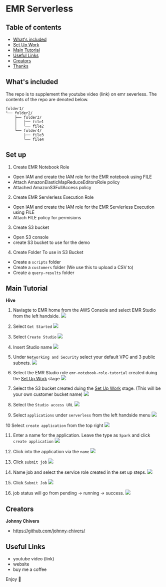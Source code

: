 # EMR Serverless

## Table of contents

- [What's included](#whats-included)
- [Set Up Work](#set-up)
- [Main Tutorial](#main-tutorial)
- [Useful Links](#useful-links)
- [Creators](#creators)
- [Thanks](#thanks)

## What's included

The repo is to supplement the youtube video (link) on emr severless. 
The contents of the repo are denoted below. 

```text
folder1/
└── folder2/
    ├── folder3/
    │   ├── file1
    │   └── file2
    └── folder4/
        ├── file3
        └── file4
```

## Set up

1. Create EMR Notebook Role
- Open IAM and create the IAM role for the EMR notebook using FILE
- Attach AmazonElasticMapReduceEditorsRole policy
- Attached AmazonS3FullAccess policy 

2. Create EMR Servlerless Execution Role
- Open IAM and create the IAM role for the EMR Servlerless Execution using FILE
- Attach FILE policy for permisions

3. Create S3 bucket
- Open S3 console 
- create S3 bucket to use for the demo 

4. Create Folder To use in S3 Bucket 
- Create a `scripts` folder
- Create a `customers` folder (We use this to upload a CSV to)
- Create a `query-results` folder


## Main Tutorial

**Hive**
1. Naviagte to EMR home from the AWS Console and select EMR Studio from the left handside. ![](images/hive/1._emr-service-home.png)

2. Select `Get Started` ![](images/hive/2._emr-studio-get-started.png)

3. Select `Create Studio` ![](images/hive/3._create-studio.png)

4. Insert Studio name ![](images/hive/4._name-studio.png)

5. Under `Networking and Security` select your default VPC and 3 public subnets. ![](images/hive/5._networking-security.png)

6. Select the EMR Studio role `emr-notebook-role-tutorial` created duing the [Set Up Work](#set-up) stage ![](images/hive/6._emr-service-role.png)

7. Select the S3 bucket created duing the [Set Up Work](#set-up) stage. (This will be your own customer bucket name) ![](images/hive/7._select-s3-bucket.png)

8. Select the `Studio access URL` ![](images/hive/8._select-the-studio-access-url.png)

9. Select `applications` under `serverless` from the left handside menu ![](images/hive/9._select-applications.png)

10 Select `create application` from the top right ![](images/hive/10._create-application.png)

11. Enter a name for the application. Leave the type as `Spark` and click `create application` ![](images/hive/11._name-spark-app.png)

12. Click into the application via the `name` ![](images/hive/12._click-into-application.png)

13. Click `submit job` ![](images/hive/13._click-submit-job.png)

14. Name job and select the service role created in the set up steps. ![](images/hive/14._name-job.png)

15. Click `Submit Job` ![](images/hive/15._submit-job.png)

16. job status will go from pending -> running -> success. ![](images/hive/16._job-status.png)


## Creators

**Johnny Chivers**

- <https://github.com/johnny-chivers/>

## Useful Links

- youtube video (link)
- website 
- buy me a coffee


Enjoy :metal:
